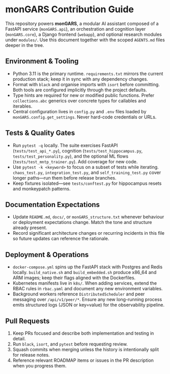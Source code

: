 # monGARS Contribution Guide

This repository powers **monGARS**, a modular AI assistant composed of a FastAPI
service (`monGARS.api`), an orchestration and cognition layer (`monGARS.core`),
a Django frontend (`webapp`), and optional research modules under `modules/`.
Use this document together with the scoped `AGENTS.md` files deeper in the tree.

## Environment & Tooling
- Python 3.11 is the primary runtime. `requirements.txt` mirrors the current
  production stack; keep it in sync with any dependency changes.
- Format with `black` and organise imports with `isort` before committing.
  Both tools are configured implicitly through the project defaults.
- Type hints are required for new or modified public functions. Prefer
  `collections.abc` generics over concrete types for callables and iterables.
- Central configuration lives in `config.py` and `.env` files loaded by
  `monGARS.config.get_settings`. Never hard-code credentials or URLs.

## Tests & Quality Gates
- Run `pytest -q` locally. The suite exercises FastAPI (`tests/test_api_*.py`),
  cognition (`tests/test_hippocampus.py`, `tests/test_personality.py`), and the
  optional ML flows (`tests/test_mntp_trainer.py`). Add coverage for new code.
- Use `pytest -k <keyword>` to focus on a subset of tests while iterating.
  `chaos_test.py`, `integration_test.py`, and `self_training_test.py` cover
  longer paths—run them before release branches.
- Keep fixtures isolated—see `tests/conftest.py` for hippocampus resets and
  monkeypatch patterns.

## Documentation Expectations
- Update `README.md`, `docs/`, or `monGARS_structure.txt` whenever behaviour or
  deployment expectations change. Match the tone and structure already present.
- Record significant architecture changes or recurring incidents in this file
  so future updates can reference the rationale.

## Deployment & Operations
- `docker-compose.yml` spins up the FastAPI stack with Postgres and Redis
  locally. `build_native.sh` and `build_embedded.sh` produce x86_64 and ARM
  images; keep their flags aligned with the Dockerfiles.
- Kubernetes manifests live in `k8s/`. When adding services, extend the RBAC
  rules in `rbac.yaml` and document any new environment variables.
- Background workers reference `DistributedScheduler` and peer messaging over
  `/api/v1/peer/*`. Ensure any new long-running process emits structured logs
  (JSON or key=value) for the observability pipeline.

## Pull Requests
1. Keep PRs focused and describe both implementation and testing in detail.
2. Run `black`, `isort`, and `pytest` before requesting review.
3. Squash commits when merging unless the history is intentionally split for
   release notes.
4. Reference relevant ROADMAP items or issues in the PR description when you
   progress them.
